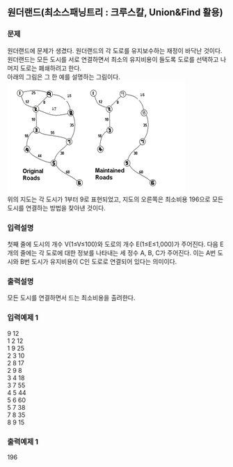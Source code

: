 ## 원더랜드(최소스패닝트리 : 크루스칼, Union&Find 활용)
### 문제
원더랜드에 문제가 생겼다. 원더랜드의 각 도로를 유지보수하는 재정이 바닥난 것이다.<br>
원더랜드는 모든 도시를 서로 연결하면서 최소의 유지비용이 들도록 도로를 선택하고 나머지 
도로는 폐쇄하려고 한다.<br> 
아래의 그림은 그 한 예를 설명하는 그림이다.<br>
![](1.png)
<br>
위의 지도는 각 도시가 1부터 9로 표현되었고, 지도의 오른쪽은 최소비용 196으로 모든 도시를 연결하는 방법을 찾아낸 것이다.

### 입력설명
첫째 줄에 도시의 개수 V(1≤V≤100)와 도로의 개수 E(1≤E≤1,000)가 주어진다. 다음 E개의 줄에는 각 도로에 대한 정보를 나타내는 세 정수 A, B, C가 주어진다. 이는 A번 도시와 B번 도시가 유지비용이 C인 도로로 연결되어 있다는 의미이다.
### 출력설명
모든 도시를 연결하면서 드는 최소비용을 출려한다.
### 입력예제 1                                   
9 12<br>
 1 2 12<br>
 1 9 25<br>
 2 3 10<br>
 2 8 17<br>
 2 9 8<br>
 3 4 18<br>
 3 7 55<br>
 4 5 44<br>
 5 6 60<br>
 5 7 38<br>
 7 8 35<br>
 8 9 15
### 출력예제 1
 196
